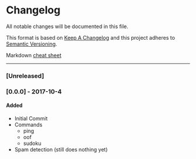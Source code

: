 # Changelog

All notable changes will be documented in this file.

This format is based on [Keep A Changelog](http://keepachangelog.com/en/1.0.0/)
and this project adheres to [Semantic Versioning](http://semver.org/).

Markdown [cheat sheet](https://github.com/adam-p/markdown-here/wiki/Markdown-Cheatsheet)

---

### [Unreleased]


### [0.0.0] - 2017-10-4
#### Added
- Initial Commit
- Commands
    - ping
    - oof
    - sudoku
- Spam detection (still does nothing yet)
